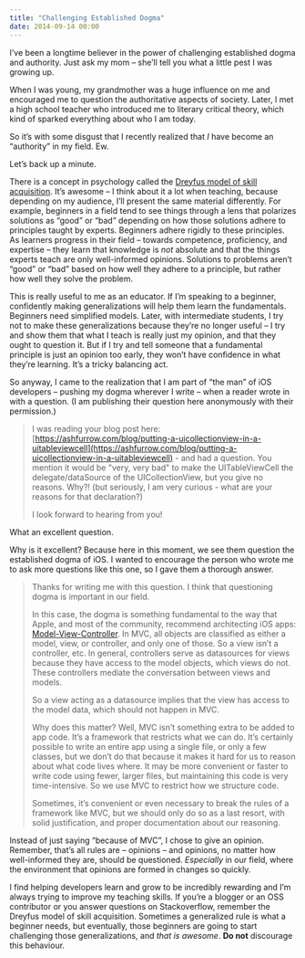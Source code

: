 ```yaml
---
title: "Challenging Established Dogma"
date: 2014-09-14 00:00
---
```


I’ve been a longtime believer in the power of challenging established dogma and authority. Just ask my mom – she’ll tell you what a little pest I was growing up.

When I was young, my grandmother was a huge influence on me and encouraged me to question the authoritative aspects of society. Later, I met a high school teacher who introduced me to literary critical theory, which kind of sparked everything about who I am today.

So it’s with some disgust that I recently realized that _I_ have become an “authority” in my field. Ew.

Let’s back up a minute.

<!-- more -->

There is a concept in psychology called the [Dreyfus model of skill acquisition](http://en.wikipedia.org/wiki/Dreyfus_model_of_skill_acquisition). It’s awesome – I think about it a lot when teaching, because depending on my audience, I’ll present the same material differently. For example, beginners in a field tend to see things through a lens that polarizes solutions as “good” or “bad” depending on how those solutions adhere to principles taught by experts. Beginners adhere rigidly to these principles. As learners progress in their field – towards competence, proficiency, and expertise – they learn that knowledge is _not_ absolute and that the things experts teach are only well-informed opinions. Solutions to problems aren’t “good” or “bad” based on how well they adhere to a principle, but rather how well they solve the problem.

This is really useful to me as an educator. If I’m speaking to a beginner, confidently making generalizations will help them learn the fundamentals. Beginners need simplified models. Later, with intermediate students, I try not to make these generalizations because they’re no longer useful – I try and show them that what I teach is really just my opinion, and that they ought to question it. But if I try and tell someone that a fundamental principle is just an opinion too early, they won’t have confidence in what they’re learning. It’s a tricky balancing act.

So anyway, I came to the realization that I am part of “the man” of iOS developers – pushing my dogma wherever I write – when a reader wrote in with a question. (I am publishing their question here anonymously with their permission.)

> I was reading your blog post here: [https://ashfurrow.com/blog/putting-a-uicollectionview-in-a-uitableviewcell](https://ashfurrow.com/blog/putting-a-uicollectionview-in-a-uitableviewcell) - and had a question. You mention it would be "very, very bad" to make the UITableViewCell the delegate/dataSource of the UICollectionView, but you give no reasons. Why?! (but seriously, I am very curious - what are your reasons for that declaration?)
> 
> I look forward to hearing from you!

What an excellent question.

Why is it excellent? Because here in this moment, we see them question the established dogma of iOS. I wanted to encourage the person who wrote me to ask more questions like this one, so I gave them a thorough answer.

> Thanks for writing me with this question. I think that questioning dogma is important in our field.
> 
> In this case, the dogma is something fundamental to the way that Apple, and most of the community, recommend architecting iOS apps: [Model-View-Controller](https://developer.apple.com/library/ios/documentation/general/conceptual/devpedia-cocoacore/MVC.html). In MVC, all objects are classified as either a model, view, or controller, and only one of those. So a view isn’t a controller, etc. In general, controllers serve as datasources for views because they have access to the model objects, which views do not. These controllers mediate the conversation between views and models.
> 
> So a view acting as a datasource implies that the view has access to the model data, which should not happen in MVC.
> 
> Why does this matter? Well, MVC isn’t something extra to be added to app code. It’s a framework that restricts what we can do. It’s certainly possible to write an entire app using a single file, or only a few classes, but we don’t do that because it makes it hard for us to reason about what code lives where. It may be more convenient or faster to write code using fewer, larger files, but maintaining this code is very time-intensive. So we use MVC to restrict how we structure code.
> 
> Sometimes, it’s convenient or even necessary to break the rules of a framework like MVC, but we should only do so as a last resort, with solid justification, and proper documentation about our reasoning.

Instead of just saying “because of MVC”, I chose to give an opinion. Remember, that’s all rules are – opinions – and opinions, no matter how well-informed they are, should be questioned. _Especially_ in our field, where the environment that opinions are formed in changes so quickly.

I find helping developers learn and grow to be incredibly rewarding and I’m always trying to improve my teaching skills. If you’re a blogger or an OSS contributor or you answer questions on Stackoverflow, remember the Dreyfus model of skill acquisition. Sometimes a generalized rule is what a beginner needs, but eventually, those beginners are going to start challenging those generalizations, and _that is awesome_. **Do not** discourage this behaviour.

